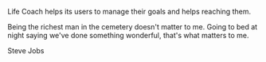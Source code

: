 Life Coach helps its users to manage their goals and helps reaching them.

Being the richest man in the cemetery doesn't matter to me. Going to bed at night saying we've done something wonderful, that's what matters to me.

Steve Jobs
